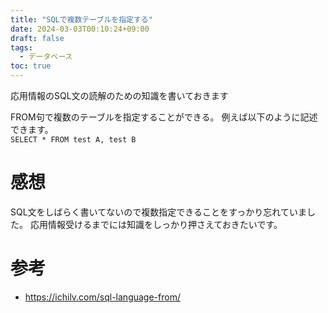 ```yaml
---
title: "SQLで複数テーブルを指定する"
date: 2024-03-03T00:10:24+09:00
draft: false
tags:
  - データベース
toc: true
---
```

応用情報のSQL文の読解のための知識を書いておきます
<!--more-->
FROM句で複数のテーブルを指定することができる。
例えば以下のように記述できます。  
```SELECT * FROM test A, test B```
# 感想
SQL文をしばらく書いてないので複数指定できることをすっかり忘れていました。
応用情報受けるまでには知識をしっかり押さえておきたいです。
# 参考
- https://ichilv.com/sql-language-from/